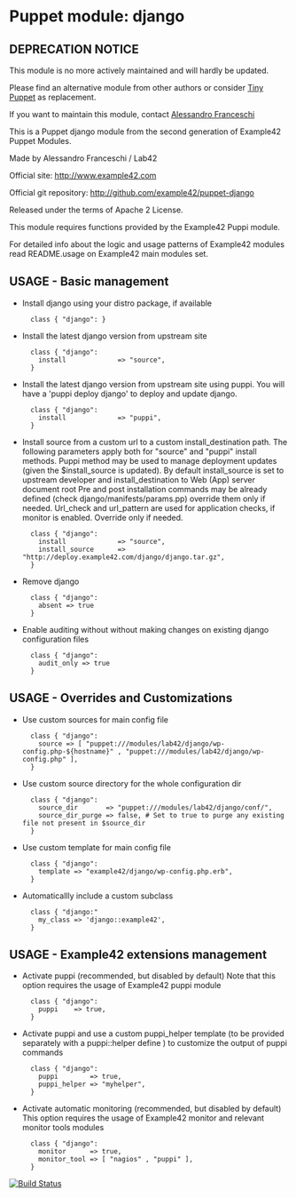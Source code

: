 # Puppet module: django

## DEPRECATION NOTICE
This module is no more actively maintained and will hardly be updated.

Please find an alternative module from other authors or consider [Tiny Puppet](https://github.com/example42/puppet-tp) as replacement.

If you want to maintain this module, contact [Alessandro Franceschi](https://github.com/alvagante)


This is a Puppet django module from the second generation of Example42 Puppet Modules.

Made by Alessandro Franceschi / Lab42

Official site: http://www.example42.com

Official git repository: http://github.com/example42/puppet-django

Released under the terms of Apache 2 License.

This module requires functions provided by the Example42 Puppi module.

For detailed info about the logic and usage patterns of Example42 modules read README.usage on Example42 main modules set.

## USAGE - Basic management

* Install django using your distro package, if available

        class { "django": }

* Install the latest django version from upstream site

        class { "django":
          install             => "source",
        }

* Install the latest django version from upstream site using puppi. 
  You will have a 'puppi deploy django' to deploy and update django.

        class { "django":
          install             => "puppi",
        }

* Install source from a custom url to a custom install_destination path.
  The following parameters apply both for "source" and "puppi" install methods.
  Puppi method may be used to manage deployment updates (given the $install_source is updated).
  By default install_source is set to upstream developer and install_destination to Web (App) server document root
  Pre and post installation commands may be already defined (check django/manifests/params.pp) override them only if needed.
  Url_check and url_pattern are used for application checks, if monitor is enabled. Override only if needed.

        class { "django":
          install             => "source",
          install_source      => "http://deploy.example42.com/django/django.tar.gz",
        }

* Remove django

        class { "django":
          absent => true
        }

* Enable auditing without without making changes on existing django configuration files

        class { "django":
          audit_only => true
        }


## USAGE - Overrides and Customizations
* Use custom sources for main config file 

        class { "django":
          source => [ "puppet:///modules/lab42/django/wp-config.php-${hostname}" , "puppet:///modules/lab42/django/wp-config.php" ], 
        }


* Use custom source directory for the whole configuration dir

        class { "django":
          source_dir       => "puppet:///modules/lab42/django/conf/",
          source_dir_purge => false, # Set to true to purge any existing file not present in $source_dir
        }

* Use custom template for main config file 

        class { "django":
          template => "example42/django/wp-config.php.erb",      
        }

* Automaticallly include a custom subclass

        class { "django:"
          my_class => 'django::example42',
        }


## USAGE - Example42 extensions management 
* Activate puppi (recommended, but disabled by default)
  Note that this option requires the usage of Example42 puppi module

        class { "django": 
          puppi    => true,
        }

* Activate puppi and use a custom puppi_helper template (to be provided separately with
  a puppi::helper define ) to customize the output of puppi commands 

        class { "django":
          puppi        => true,
          puppi_helper => "myhelper", 
        }

* Activate automatic monitoring (recommended, but disabled by default)
  This option requires the usage of Example42 monitor and relevant monitor tools modules

        class { "django":
          monitor      => true,
          monitor_tool => [ "nagios" , "puppi" ],
        }


[![Build Status](https://travis-ci.org/example42/puppet-django.png?branch=master)](https://travis-ci.org/example42/puppet-django)
